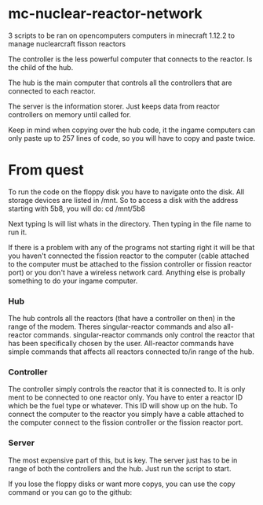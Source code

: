 # mc-nuclear-reactor-network
3 scripts to be ran on opencomputers computers in minecraft 1.12.2 to manage nuclearcraft fisson reactors

The controller is the less powerful computer that connects to the reactor. Is the child of the hub.

The hub is the main computer that controls all the controllers that are connected to each reactor.

The server is the information storer. Just keeps data from reactor controllers on memory until called for.

Keep in mind when copying over the hub code, it the ingame computers can only paste up to 257 lines of code, so you will have to copy and paste twice.

# From quest

To run the code on the floppy disk you have to navigate onto the disk. All storage devices are listed in /mnt. So to access a disk with the address starting with 5b8, you will do:
cd /mnt/5b8

Next typing ls will list whats in the directory.
Then typing in the file name to run it.

If there is a problem with any of the programs not starting right it will be that you haven't connected the fission reactor to the computer (cable attached to the computer must be attached to the fission controller or fission reactor port) or you don't have a wireless network card. Anything else is probally something to do your ingame computer.

### Hub
The hub controls all the reactors (that have a controller on then) in the range of the modem. Theres singular-reactor commands and also all-reactor commands. singular-reactor commands only control the reactor that has been specifically chosen by the user. All-reactor commands have simple commands that affects all reactors connected to/in range of the hub.

### Controller
The controller simply controls the reactor that it is connected to. It is only ment to be connected to one reactor only. You have to enter a reactor ID which be the fuel type or whatever. This ID will show up on the hub. To connect the computer to the reactor you simply have a cable attached to the computer connect to the fission controller or the fission reactor port.

### Server
The most expensive part of this, but is key. The server just has to be in range of both the controllers and the hub. Just run the script to start.

If you lose the floppy disks or want more copys, you can use the copy command or you can go to the github:
